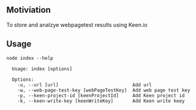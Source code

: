 ## Motiviation
To store and analzye webpagetest results using Keen.io

## Usage
```npm
node index --help

  Usage: index [options]

  Options:
    -u, --url [url]                           Add url
    -w, --web-page-test-key [webPageTestKey]  Add web page test key
    -p, --keen-project-id [keenProjectId]     Add Keen project id
    -k, --keen-write-key [keenWriteKey]       Add Keen write keey

```